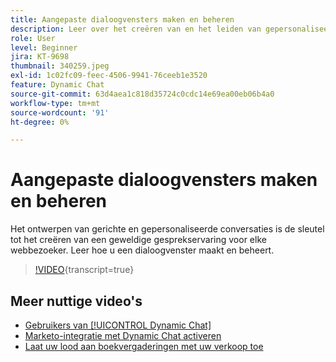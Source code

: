 ```yaml
---
title: Aangepaste dialoogvensters maken en beheren
description: Leer over het creëren van en het leiden van gepersonaliseerde dialogen. Het ontwerpen van gerichte en gepersonaliseerde gesprekken is de sleutel tot het creëren van een goede gesprekservaring voor elke Webbezoeker.
role: User
level: Beginner
jira: KT-9698
thumbnail: 340259.jpeg
exl-id: 1c02fc09-feec-4506-9941-76ceeb1e3520
feature: Dynamic Chat
source-git-commit: 63d4aea1c818d35724c0cdc14e69ea00eb06b4a0
workflow-type: tm+mt
source-wordcount: '91'
ht-degree: 0%

---
```


# Aangepaste dialoogvensters maken en beheren

Het ontwerpen van gerichte en gepersonaliseerde conversaties is de sleutel tot het creëren van een geweldige gesprekservaring voor elke webbezoeker. Leer hoe u een dialoogvenster maakt en beheert.

>[!VIDEO](https://video.tv.adobe.com/v/3443799/?quality=12&learn=on&captions=dut){transcript=true}

## Meer nuttige video&#39;s

* [Gebruikers van [!UICONTROL Dynamic Chat]](user-management.md)
* [Marketo-integratie met Dynamic Chat activeren](marketo-integration.md)
* [Laat uw lood aan boekvergaderingen met uw verkoop toe](meeting-booking.md)
